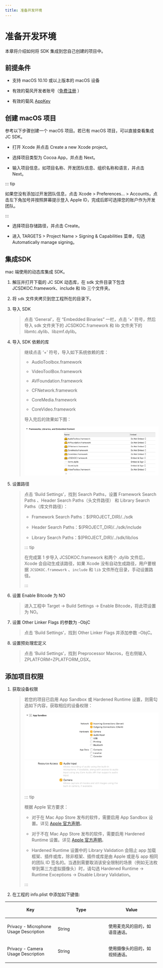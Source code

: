 ```yaml
---
title: 准备开发环境
---
```

# 准备开发环境

本章将介绍如何将 SDK 集成到您自己创建的项目中。

## 前提条件

- 支持 macOS 10.10 或以上版本的 macOS 设备

- 有效的菊风开发者账号（[免费注册](http://developer.juphoon.com/signup) ）

- 有效的菊风 [AppKey](https://developer.juphoon.com/cn/document/V2.1/create-application.php)

## 创建 macOS 项目

参考以下步骤创建一个 macOS 项目。若已有 macOS 项目，可以直接查看集成 JC SDK。

- 打开 Xcode 并点击 Create a new Xcode project。

- 选择项目类型为 Cocoa App，并点击 Next。

- 输入项目信息，如项目名称、开发团队信息、组织名称和语言，并点击 Next。

::: tip

如果您没有添加过开发团队信息，点击 Xcode \> Preferences… \> Accounts，点击左下角加号并按照屏幕提示登入
Apple ID，完成后即可选择您的账户作为开发团队。

:::

- 选择项目存储路径，并点击 Create。

- 进入 TARGETS \> Project Name \> Signing & Capabilities 菜单，勾选
    Automatically manage signing。

## 集成SDK

mac 端使用的动态库集成 SDK。

1. 解压并打开下载的 JC SDK 动态库，在 sdk 文件目录下包含 JCSDKOC.framework、include 和 lib
    三个文件夹。

2. 将 `sdk` 文件夹拷贝到您工程所在的目录下。

3. 导入 SDK

    >
    >
    >
    >
    > 点击 ‘General’，在 “Embedded Binaries” 一栏，点击 ‘+’ 符号，然后导入 sdk 文件夹下的
    > JCSDKOC.framework 和 lib 文件夹下的 libmtc.dylib、libzmf.dylib。
    >
    >

4. 导入 SDK 依赖的库

    >
    >
    >
    >
    > 继续点击 ‘+’ 符号，导入如下系统依赖的库：
    >
    >   - AudioToolbox.framework
    >
    >   - VideoToolBox.framework
    >
    >   - AVFoundation.framework
    >
    >   - CFNetwork.framework
    >
    >   - CoreMedia.framework
    >
    >   - CoreVideo.framework
    >
    > 导入完后的效果如下图：
    >
    > ![../../../../\_images/macdyliblist.png](../../../../_images/macdyliblist.png)
    >
    >

5. 设置路径

    >
    >
    >
    >
    > 点击 ‘Build Settings’，找到 Search Paths，设置 Framework Search Paths
    > 、Header Search Paths（头文件路径） 和 Library Search Paths（库文件路径）：
    >
    >   - Framework Search Paths：$(PROJECT\_DIR)/../sdk
    >
    >   - Header Search Paths：$(PROJECT\_DIR)/../sdk/include
    >
    >   - Library Search Paths：$(PROJECT\_DIR)/../sdk/lib/ios
    >
    > ::: tip
    >
    >
    >
    > 在完成第 1 步导入 JCSDKOC.framework 和两个 .dylib 文件后，Xcode 会自动生成该路径，如果
    > Xcode 没有自动生成路径，用户要根据 `JCSDKOC.framework` 、`include` 和 `lib`
    > 文件所在目录，手动设置路径。
    >
    > :::
    >
    >

6. 设置 Enable Bitcode 为 NO

    >
    >
    >
    >
    > 进入工程中 Target -\> Build Settings -\> Enable Bitcode，将此项设置为 NO。
    >
    >

7. 设置 Other Linker Flags 的参数为 -ObjC

    >
    >
    >
    >
    > 点击 ‘Build Settings’，找到 Other Linker Flags 并添加参数 -ObjC。
    >
    >

8. 设置预处理宏定义

    >
    >
    >
    >
    > 点击 ‘Build Settings’，找到 Preprocessor Macros，在右侧输入
    > ZPLATFORM=ZPLATFORM\_OSX。
    >
    >

## 添加项目权限

1. 获取设备权限

    >
    >
    >
    >
    > 若您的项目已启用 App Sandbox 或 Hardened Runtime 设置，则需勾选如下内容，获取相应的设备权限：
    >
    > ![../../../../\_images/sandboxset.png](../../../../_images/sandboxset.png)
    > ![../../../../\_images/hardrunset.png](../../../../_images/hardrunset.png)
    >
    > ::: tip
    >
    >
    >
    > 根据 Apple 官方要求：
    >
    >   - 对于在 Mac App Store 发布的软件，需要启用 App Sandbox 设置。详见 [Apple
    >     官方声明](https://developer.apple.com/app-sandboxing/)。
    >
    >   - 对于不在 Mac App Store 发布的软件，需要启用 Hardened Runtime 设置。详见 [Apple
    >     官方声明](https://developer.apple.com/news/?id=09032019a)。
    >
    >   - Hardened Runtime 设置中的 Library Validation 会阻止 app
    >     加载框架、插件或库，除非框架、插件或库是由 Apple 或是与
    >     app 相同的团队 ID 签名的。当遇到需要取消该安全限制的场景（例如无法枚举到第三方虚拟摄像头）时，请勾选
    >     Hardened Runtime -\> Runtime Exceptions -\> Disable Library
    >     Validation。
    >
    > :::
    >
    >

2. 在工程的 info.plist 中添加如下键值:

<table style="width:99%;">
<colgroup>
<col style="width: 33%" />
<col style="width: 33%" />
<col style="width: 33%" />
</colgroup>
<thead>
<tr class="header">
<th><p>Key</p></th>
<th><p>Type</p></th>
<th><p>Value</p></th>
</tr>
</thead>
<tbody>
<tr class="odd">
<td><p>Privacy - Microphone Usage Description</p></td>
<td><p>String</p></td>
<td><p>使用麦克风的目的，如语音通话。</p></td>
</tr>
<tr class="even">
<td><p>Privacy - Camera Usage Description</p></td>
<td><p>String</p></td>
<td><p>使用摄像头的目的，如视频通话。</p></td>
</tr>
</tbody>
</table>
